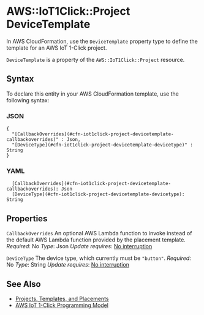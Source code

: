 # AWS::IoT1Click::Project DeviceTemplate<a name="aws-properties-iot1click-project-devicetemplate"></a>

In AWS CloudFormation, use the `DeviceTemplate` property type to define the template for an AWS IoT 1\-Click project\.

`DeviceTemplate` is a property of the `AWS::IoT1Click::Project` resource\.

## Syntax<a name="aws-properties-iot1click-project-devicetemplate-syntax"></a>

To declare this entity in your AWS CloudFormation template, use the following syntax:

### JSON<a name="aws-properties-iot1click-project-devicetemplate-syntax.json"></a>

```
{
  "[CallbackOverrides](#cfn-iot1click-project-devicetemplate-callbackoverrides)" : Json,
  "[DeviceType](#cfn-iot1click-project-devicetemplate-devicetype)" : String
}
```

### YAML<a name="aws-properties-iot1click-project-devicetemplate-syntax.yaml"></a>

```
  [CallbackOverrides](#cfn-iot1click-project-devicetemplate-callbackoverrides): Json
  [DeviceType](#cfn-iot1click-project-devicetemplate-devicetype): String
```

## Properties<a name="aws-properties-iot1click-project-devicetemplate-properties"></a>

`CallbackOverrides`  <a name="cfn-iot1click-project-devicetemplate-callbackoverrides"></a>
An optional AWS Lambda function to invoke instead of the default AWS Lambda function provided by the placement template\.
*Required*: No
*Type*: Json
*Update requires*: [No interruption](https://docs.aws.amazon.com/AWSCloudFormation/latest/UserGuide/using-cfn-updating-stacks-update-behaviors.html#update-no-interrupt)

`DeviceType`  <a name="cfn-iot1click-project-devicetemplate-devicetype"></a>
The device type, which currently must be `"button"`\.
*Required*: No
*Type*: String
*Update requires*: [No interruption](https://docs.aws.amazon.com/AWSCloudFormation/latest/UserGuide/using-cfn-updating-stacks-update-behaviors.html#update-no-interrupt)

## See Also<a name="aws-properties-iot1click-project-devicetemplate--seealso"></a>
+ [Projects, Templates, and Placements](https://docs.aws.amazon.com/iot-1-click/latest/developerguide/1click-PTP.html)
+ [AWS IoT 1\-Click Programming Model](https://docs.aws.amazon.com/iot-1-click/latest/developerguide/1click-programming.html)
